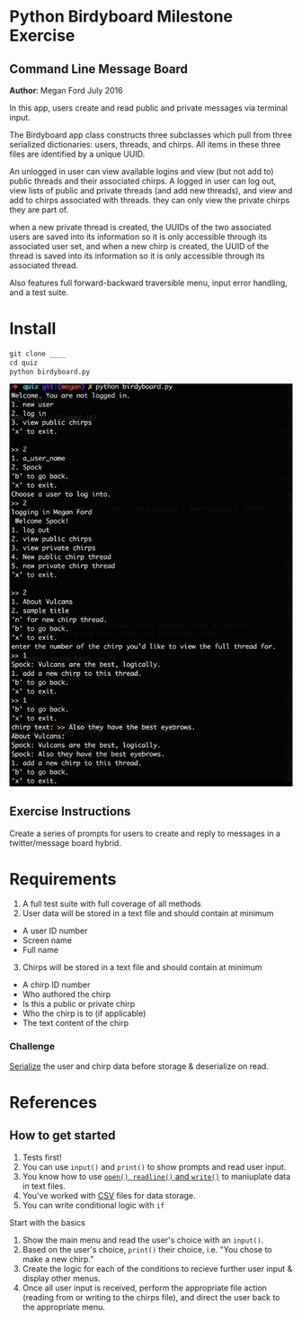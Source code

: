 # Python Birdyboard Milestone Exercise
## Command Line Message Board
**Author**: Megan Ford July 2016 

In this app, users create and read public and private messages via terminal input.

The Birdyboard app class constructs three subclasses which pull from three serialized dictionaries: users, threads, and chirps. All items in these three files are identified by a unique UUID.

An unlogged in user can view available logins and view (but not add to) public threads and their associated chirps.
A logged in user can log out, view lists of public and private threads (and add new threads), and view and add to chirps associated with threads. they can only view the private chirps they are part of.

when a new private thread is created, the UUIDs of the two associated users are saved into its information so it is only accessible through its associated user set,
and when a new chirp is created, the UUID of the thread is saved into its information so it is only accessible through its associated thread.

Also features full forward-backward traversible menu, input error handling, and a test suite.

# Install
```
git clone ____
cd quiz
python birdyboard.py
```

![screenshot](birdyboard_screenshot_one.jpg)


## Exercise Instructions

Create a series of prompts for users to create and reply to messages in a twitter/message board hybrid.

# Requirements

1. A full test suite with full coverage of all methods
2. User data will be stored in a text file and should contain at minimum
  - A user ID number
  - Screen name
  - Full name
3. Chirps will be stored in a text file and should contain at minimum
  - A chirp ID number
  - Who authored the chirp
  - Is this a public or private chirp
  - Who the chirp is to (if applicable)
  - The text content of the chirp

### Challenge
[Serialize](https://docs.python.org/3.3/library/pickle.html) the user and chirp data before storage & deserialize on read.

# References

## How to get started

1. Tests first!
1. You can use `input()` and `print()` to show prompts and read user input.
1. You know how to use [`open()`, `readline()` and `write()`](https://docs.python.org/3.3/tutorial/inputoutput.html#reading-and-writing-files) to maniuplate data in text files.
1. You've worked with [CSV](https://docs.python.org/3.3/library/csv.html) files for data storage.
1. You can write conditional logic with `if`

Start with the basics

1. Show the main menu and read the user's choice with an `input()`.
1. Based on the user's choice, `print()` their choice, i.e. "You chose to make a new chirp."
1. Create the logic for each of the conditions to recieve further user input & display other menus.
1. Once all user input is received, perform the appropriate file action (reading from or writing to the chirps file), and direct the user back to the appropriate menu.
